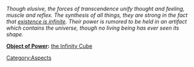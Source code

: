 *Though elusive, the forces of transcendence unify thought and feeling,
muscle and reflex. The synthesis of all things, they are strong in the
fact that [existence is infinite](the_Infinity_Cube "wikilink"). Their
power is rumored to be held in an artifact which contains the universe,
though no living being has ever seen its shape.*

**[Object of Power](:Category:Objects_of_Power "wikilink"):** [the
Infinity Cube](the_Infinity_Cube "wikilink")

[Category:Aspects](Category:Aspects "wikilink")
